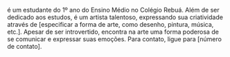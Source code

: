 é um estudante do 1º ano do Ensino Médio no Colégio Rebuá. Além de ser dedicado aos estudos, é um artista talentoso, expressando sua criatividade através de [especificar a forma de arte, como desenho, pintura, música, etc.]. Apesar de ser introvertido, encontra na arte uma forma poderosa de se comunicar e expressar suas emoções. Para contato, ligue para [número de contato].
